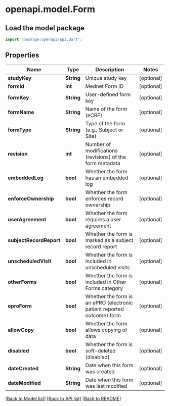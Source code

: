 # openapi.model.Form

## Load the model package
```dart
import 'package:openapi/api.dart';
```

## Properties
Name | Type | Description | Notes
------------ | ------------- | ------------- | -------------
**studyKey** | **String** | Unique study key | [optional] 
**formId** | **int** | Mednet Form ID | [optional] 
**formKey** | **String** | User-defined form key | [optional] 
**formName** | **String** | Name of the form (eCRF) | [optional] 
**formType** | **String** | Type of the form (e.g., Subject or Site) | [optional] 
**revision** | **int** | Number of modifications (revisions) of the form metadata | [optional] 
**embeddedLog** | **bool** | Whether the form has an embedded log | [optional] 
**enforceOwnership** | **bool** | Whether the form enforces record ownership | [optional] 
**userAgreement** | **bool** | Whether the form requires a user agreement | [optional] 
**subjectRecordReport** | **bool** | Whether the form is marked as a subject record report | [optional] 
**unscheduledVisit** | **bool** | Whether the form is included in unscheduled visits | [optional] 
**otherForms** | **bool** | Whether the form is included in Other Forms category | [optional] 
**eproForm** | **bool** | Whether the form is an ePRO (electronic patient reported outcome) form | [optional] 
**allowCopy** | **bool** | Whether the form allows copying of data | [optional] 
**disabled** | **bool** | Whether the form is soft-deleted (disabled) | [optional] 
**dateCreated** | **String** | Date when this form was created | [optional] 
**dateModified** | **String** | Date when this form was last modified | [optional] 

[[Back to Model list]](../README.md#documentation-for-models) [[Back to API list]](../README.md#documentation-for-api-endpoints) [[Back to README]](../README.md)


